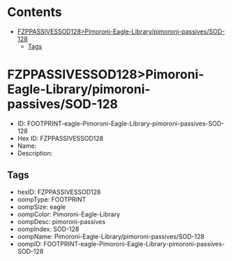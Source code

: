 



Contents
========

* [FZPPASSIVESSOD128>Pimoroni-Eagle-Library/pimoroni-passives/SOD-128](#fzppassivessod128pimoroni-eagle-librarypimoroni-passivessod-128)
	* [Tags](#tags)

# FZPPASSIVESSOD128>Pimoroni-Eagle-Library/pimoroni-passives/SOD-128

- ID: FOOTPRINT-eagle-Pimoroni-Eagle-Library-pimoroni-passives-SOD-128
- Hex ID: FZPPASSIVESSOD128
- Name: 
- Description: 

## Tags

- hexID: FZPPASSIVESSOD128
- oompType: FOOTPRINT
- oompSize: eagle
- oompColor: Pimoroni-Eagle-Library
- oompDesc: pimoroni-passives
- oompIndex: SOD-128
- oompName: Pimoroni-Eagle-Library/pimoroni-passives/SOD-128
- oompID: FOOTPRINT-eagle-Pimoroni-Eagle-Library-pimoroni-passives-SOD-128
